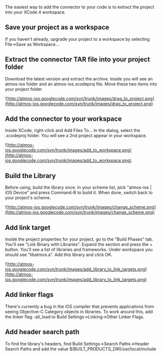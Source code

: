 The easiest way to add the connector to your code is to extract the project into your XCode 4 workspace.

## Save your project as a workspace ##
If you haven't already, upgrade your project to a workspace by selecting File->Save as Workspace...

## Extract the connector TAR file into your project folder ##
Download the latest version and extract the archive.  Inside you will see an atmos-ios folder and an atmos-ios.xcodeproj file.  Move these two items into your project folder

![http://atmos-ios.googlecode.com/svn/trunk/images/drag_to_project.png](http://atmos-ios.googlecode.com/svn/trunk/images/drag_to_project.png)

## Add the connector to your workspace ##
Inside XCode, right-click and Add Files To...  In the dialog, select the .xcodeproj folder.  You will see a 2nd project appear in your workspace.

![http://atmos-ios.googlecode.com/svn/trunk/images/add_to_workspace.png](http://atmos-ios.googlecode.com/svn/trunk/images/add_to_workspace.png)

## Build the Library ##
Before using, build the library once.  In your scheme list, pick "atmos-ios | iOS Device" and press Command-B to build it.  When done, switch back to your project's scheme.

![http://atmos-ios.googlecode.com/svn/trunk/images/change_scheme.png](http://atmos-ios.googlecode.com/svn/trunk/images/change_scheme.png)

## Add link target ##
Inside the project properties for your project, go to the "Build Phases" tab.  You'll see "Link Binary with Libraries".  Expand the section and press the + button.  You'll see a list of libraries and frameworks.  Under workspace you should see "libatmos.a".  Add this library and click OK.

![http://atmos-ios.googlecode.com/svn/trunk/images/add_library_to_link_targets.png](http://atmos-ios.googlecode.com/svn/trunk/images/add_library_to_link_targets.png)

## Add linker flags ##
There's currently a bug in the iOS compiler that prevents applications from seeing Objective-C Category objects in libraries.  To work around this, add the linker flag -all\_load to Build Settings->Linking->Other Linker Flags.

## Add header search path ##
To find the library's headers, find Build Settings->Search Paths->Header Search Paths and add the value $(BUILT\_PRODUCTS\_DIR)/usr/local/include
